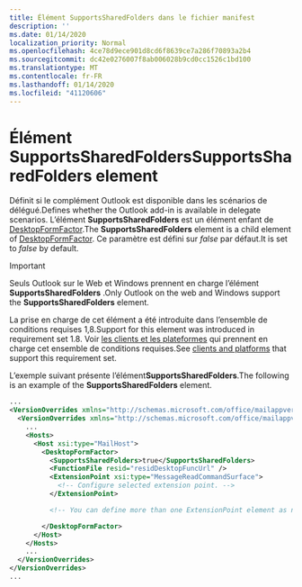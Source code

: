 ```yaml
---
title: Élément SupportsSharedFolders dans le fichier manifest
description: ''
ms.date: 01/14/2020
localization_priority: Normal
ms.openlocfilehash: 4ce78d9ece901d8cd6f8639ce7a286f70893a2b4
ms.sourcegitcommit: dc42e0276007f8ab006028b9cd0cc1526c1bd100
ms.translationtype: MT
ms.contentlocale: fr-FR
ms.lasthandoff: 01/14/2020
ms.locfileid: "41120606"
---
```

# <a name="supportssharedfolders-element"></a><span data-ttu-id="64aac-102">Élément SupportsSharedFolders</span><span class="sxs-lookup"><span data-stu-id="64aac-102">SupportsSharedFolders element</span></span>

<span data-ttu-id="64aac-103">Définit si le complément Outlook est disponible dans les scénarios de délégué.</span><span class="sxs-lookup"><span data-stu-id="64aac-103">Defines whether the Outlook add-in is available in delegate scenarios.</span></span> <span data-ttu-id="64aac-104">L’élément **SupportsSharedFolders** est un élément enfant de [DesktopFormFactor](desktopformfactor.md).</span><span class="sxs-lookup"><span data-stu-id="64aac-104">The **SupportsSharedFolders** element is a child element of [DesktopFormFactor](desktopformfactor.md).</span></span> <span data-ttu-id="64aac-105">Ce paramètre est défini sur *false* par défaut.</span><span class="sxs-lookup"><span data-stu-id="64aac-105">It is set to *false* by default.</span></span>

> [!IMPORTANT]
> <span data-ttu-id="64aac-106">Seuls Outlook sur le Web et Windows prennent en charge l’élément **SupportsSharedFolders** .</span><span class="sxs-lookup"><span data-stu-id="64aac-106">Only Outlook on the web and Windows support the **SupportsSharedFolders** element.</span></span>
>
> <span data-ttu-id="64aac-107">La prise en charge de cet élément a été introduite dans l’ensemble de conditions requises 1,8.</span><span class="sxs-lookup"><span data-stu-id="64aac-107">Support for this element was introduced in requirement set 1.8.</span></span> <span data-ttu-id="64aac-108">Voir [les clients et les plateformes](/office/dev/add-ins/reference/requirement-sets/outlook-api-requirement-sets#requirement-sets-supported-by-exchange-servers-and-outlook-clients) qui prennent en charge cet ensemble de conditions requises.</span><span class="sxs-lookup"><span data-stu-id="64aac-108">See [clients and platforms](/office/dev/add-ins/reference/requirement-sets/outlook-api-requirement-sets#requirement-sets-supported-by-exchange-servers-and-outlook-clients) that support this requirement set.</span></span>

<span data-ttu-id="64aac-109">L’exemple suivant présente l’élément**SupportsSharedFolders**.</span><span class="sxs-lookup"><span data-stu-id="64aac-109">The following is an example of the  **SupportsSharedFolders** element.</span></span>

```XML
...
<VersionOverrides xmlns="http://schemas.microsoft.com/office/mailappversionoverrides" xsi:type="VersionOverridesV1_0">
  <VersionOverrides xmlns="http://schemas.microsoft.com/office/mailappversionoverrides/1.1" xsi:type="VersionOverridesV1_1">
    ...
    <Hosts>
      <Host xsi:type="MailHost">
        <DesktopFormFactor>
          <SupportsSharedFolders>true</SupportsSharedFolders>
          <FunctionFile resid="residDesktopFuncUrl" />
          <ExtensionPoint xsi:type="MessageReadCommandSurface">
            <!-- Configure selected extension point. -->
          </ExtensionPoint>

          <!-- You can define more than one ExtensionPoint element as needed. -->

        </DesktopFormFactor>
      </Host>
    </Hosts>
    ...
  </VersionOverrides>
</VersionOverrides>
...
```
